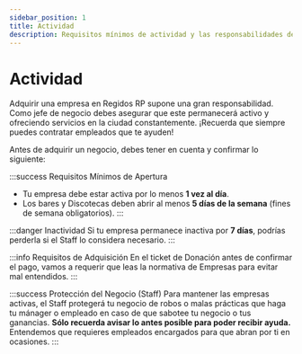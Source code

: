 ```yaml
---
sidebar_position: 1
title: Actividad
description: Requisitos mínimos de actividad y las responsabilidades del jefe de negocio.
---
```


# Actividad

Adquirir una empresa en Regidos RP supone una gran responsabilidad. Como jefe de negocio debes asegurar que este permanecerá activo y ofreciendo servicios en la ciudad constantemente. ¡Recuerda que siempre puedes contratar empleados que te ayuden!

Antes de adquirir un negocio, debes tener en cuenta y confirmar lo siguiente:

:::success Requisitos Mínimos de Apertura
* Tu empresa debe estar activa por lo menos **1 vez al día**.
* Los bares y Discotecas deben abrir al menos **5 días de la semana** (fines de semana obligatorios).
:::

:::danger Inactividad
Si tu empresa permanece inactiva por **7 días**, podrías perderla si el Staff lo considera necesario.
:::

:::info Requisitos de Adquisición
En el ticket de Donación antes de confirmar el pago, vamos a requerir que leas la normativa de Empresas para evitar mal entendidos.
:::

:::success Protección del Negocio (Staff)
Para mantener las empresas activas, el Staff protegerá tu negocio de robos o malas prácticas que haga tu mánager o empleado en caso de que sabotee tu negocio o tus ganancias. **Sólo recuerda avisar lo antes posible para poder recibir ayuda.** Entendemos que requieres empleados encargados para que abran por ti en ocasiones.
:::
